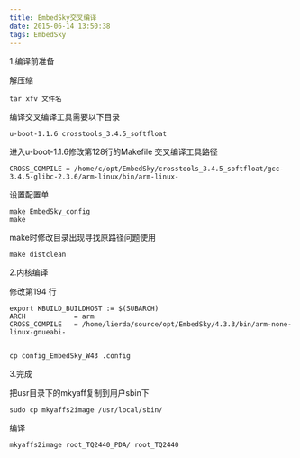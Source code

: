 ```yaml
---
title: EmbedSky交叉编译
date: 2015-06-14 13:50:38
tags: EmbedSky
---
```

1.编译前准备

解压缩	

	tar xfv 文件名

编译交叉编译工具需要以下目录
	
	u-boot-1.1.6 crosstools_3.4.5_softfloat

进入u-boot-1.1.6修改第128行的Makefile 交叉编译工具路径

	CROSS_COMPILE = /home/c/opt/EmbedSky/crosstools_3.4.5_softfloat/gcc-3.4.5-glibc-2.3.6/arm-linux/bin/arm-linux-

设置配置单

	make EmbedSky_config
	make

make时修改目录出现寻找原路径问题使用
	
	make distclean 

2.内核编译

修改第194 行

	export KBUILD_BUILDHOST := $(SUBARCH)
	ARCH            = arm
	CROSS_COMPILE   = /home/lierda/source/opt/EmbedSky/4.3.3/bin/arm-none-linux-gnueabi-

	
	cp config_EmbedSky_W43 .config

3.完成

把usr目录下的mkyaff复制到用户sbin下
	
	sudo cp mkyaffs2image /usr/local/sbin/

编译

	mkyaffs2image root_TQ2440_PDA/ root_TQ2440